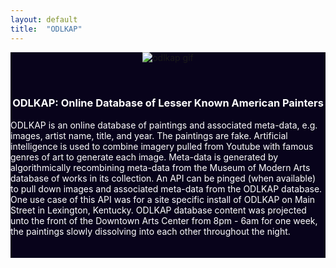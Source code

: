 ```yaml
---
layout: default
title:  "ODLKAP"
---
```


<div class="row justify-center" style="background-color: #08031b;">
  <div class="right">
    <div class="row">
      <div class="col-12" style="padding-bottom:20px; text-align:center;">
        <img src="/images/odlkap.gif" class="img-responsive" alt="odlkap gif" style="padding-bottom: 2rem; max-width: 100%">
        <h3 align="center" style="color: #fff;">ODLKAP: Online Database of Lesser Known American Painters</h3>
        <p style="color: #fff; text-align: left;">ODLKAP is an online database of paintings and associated meta-data, e.g. images, artist name, title, and year. The paintings are fake. Artificial intelligence is used to combine imagery pulled from Youtube with famous genres of art to generate each image. Meta-data is generated by algorithmically recombining meta-data from the Museum of Modern Arts database of works in its collection. An API can be pinged (when available) to pull down images and associated meta-data from the ODLKAP database. One use case of this API was for a site specific install of ODLKAP on Main Street in Lexington, Kentucky. ODLKAP database content was projected unto the front of the Downtown Arts Center from 8pm - 6am for one week, the paintings slowly dissolving into each other throughout the night.</p>
      </div>
    </div>
  </div>
</div>
